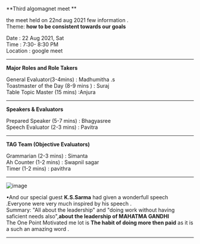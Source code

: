    **Third algomagnet meet **   

the meet held on 22nd aug 2021 few information .   
Theme: **how to be consistent towards our **goals****            

Date      :	22 Aug 2021, Sat                                                           
Time	    : 7:30- 8:30 PM                                                               
Location	: google meet                

---------------------------------------------------------------------------------------------------------------------------------	
**Major Roles and Role Takers**     


General Evaluator(3-4mins)	              : Madhumitha .s                          
Toastmaster of the Day (8-9 mins )            :	Suraj                                      
Table Topic Master (15 mins)	                :Anjura                                                        
	
----------------------------------------------------------------------------------------------------------------------------
  **Speakers & Evaluators**                                                                                                                                                         
  
  
Prepared Speaker (5-7 mins)                   :	 Bhagyasree                                       
Speech Evaluator (2-3 mins)	              : Pavitra                                   
	
--------------------------------------------------------------------------------------------------------------------------------                   
 **TAG Team (Objective Evaluators)**                                                                                                                                          	   
 
 
Grammarian (2-3 mins)                         :	Simanta                          
Ah Counter (1-2 mins)                         :	Swapnil sagar                                  
Timer (1-2 mins)                              :	pavithra                                             
	
--------------------------------------------------------------------------------------------------------------------------------         

![image](https://user-images.githubusercontent.com/85113970/133057407-29878e01-5a8e-4436-a1b5-afe60c121e43.png)

•And our special guest **K.S.Sarma** had given a wonderfull speech .Everyone were very much inspired by his speech .                               
  Summary: "All about the leadership" and "doing work without having saficient needs also",**about the leadership of MAHATMA GANDHI**    
          The One Point Motivated me lot is **The habit of doing more then paid** as it  is a such an amazing word .    


---------------------------------------------------------------------------------------------------------------------------------------------              

